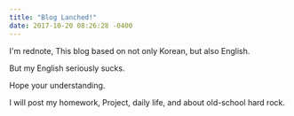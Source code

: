 ```yaml
---
title: "Blog Lanched!"
date: 2017-10-20 08:26:28 -0400
---
```

I'm rednote, This blog based on not only Korean, but also English.

But my English seriously sucks.

Hope your understanding.

I will post my homework, Project, daily life, and about old-school hard rock.
